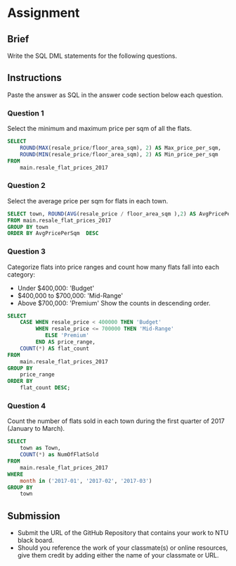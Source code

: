 # Assignment

## Brief

Write the SQL DML statements for the following questions.

## Instructions

Paste the answer as SQL in the answer code section below each question.

### Question 1

Select the minimum and maximum price per sqm of all the flats.

```sql
SELECT
	ROUND(MAX(resale_price/floor_area_sqm), 2) AS Max_price_per_sqm,
	ROUND(MIN(resale_price/floor_area_sqm), 2) AS Min_price_per_sqm
FROM
	main.resale_flat_prices_2017
```

### Question 2

Select the average price per sqm for flats in each town.

```sql
SELECT town, ROUND(AVG(resale_price / floor_area_sqm ),2) AS AvgPricePerSqm
FROM main.resale_flat_prices_2017
GROUP BY town
ORDER BY AvgPricePerSqm  DESC
```

### Question 3

Categorize flats into price ranges and count how many flats fall into each category:

- Under $400,000: 'Budget'
- $400,000 to $700,000: 'Mid-Range'
- Above $700,000: 'Premium'
  Show the counts in descending order.

```sql
SELECT 
	CASE WHEN resale_price < 400000 THEN 'Budget'
		 WHEN resale_price <= 700000 THEN 'Mid-Range'
	    	ELSE 'Premium'
		 END AS price_range,
	COUNT(*) AS flat_count
FROM
	main.resale_flat_prices_2017
GROUP BY
	price_range
ORDER BY
	flat_count DESC;

```

### Question 4

Count the number of flats sold in each town during the first quarter of 2017 (January to March).

```sql
SELECT
	town as Town,
	COUNT(*) as NumOfFlatSold
FROM
	main.resale_flat_prices_2017
WHERE
	month in ('2017-01', '2017-02', '2017-03')
GROUP BY
	town

```

## Submission

- Submit the URL of the GitHub Repository that contains your work to NTU black board.
- Should you reference the work of your classmate(s) or online resources, give them credit by adding either the name of your classmate or URL.
